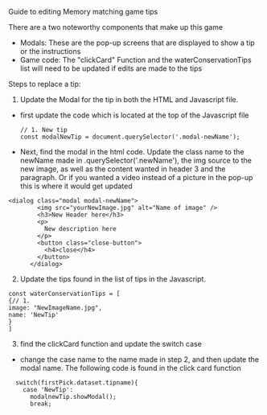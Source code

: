 Guide to editing Memory matching game tips

There are a two noteworthy components that make up this game

- Modals: These are the pop-up screens that are displayed to show a tip or the instructions
- Game code: The "clickCard" Function and the waterConservationTips list will need to be updated
  if edits are made to the tips

Steps to replace a tip:

1. Update the Modal for the tip in both the HTML and Javascript file.

- first update the code which is located at the top of the Javascript file

  ```
  // 1. New tip
  const modalNewTip = document.querySelector('.modal-newName');
  ```

- Next, find the modal in the html code.
  Update the class name to the newName made in .querySelector('.newName'), the img source to the new image,
  as well as the content wanted in header 3 and the paragraph. Or if you wanted a video instead of a picture
  in the pop-up this is where it would get updated

```
<dialog class="modal modal-newName">
        <img src="yourNewImage.jpg" alt="Name of image" />
        <h3>New Header here</h3>
        <p>
          New description here
        </p>
        <button class="close-button">
          <h4>close</h4>
        </button>
      </dialog>
```

2. Update the tips found in the list of tips in the Javascript.

```
const waterConservationTips = [
{// 1.
image: "NewImageName.jpg",
name: 'NewTip'
}
]
```

3. find the clickCard function and update the switch case

- change the case name to the name made in step 2, and then update the modal name.
  The following code is found in the click card function

```
  switch(firstPick.dataset.tipname){
    case 'NewTip':
      modalnewTip.showModal();
      break;
```
